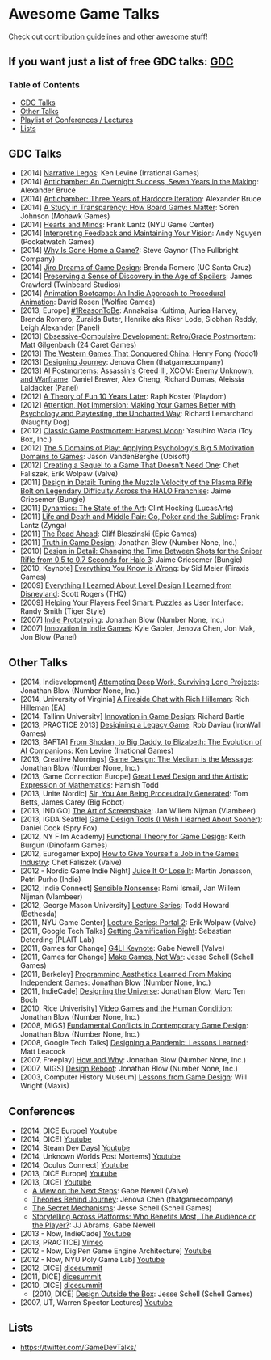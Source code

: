 # Awesome Game Talks

Check out [contribution guidelines](CONTRIBUTING.md) and other [awesome](https://github.com/sindresorhus/awesome) stuff!

## If you want just a list of free GDC talks: [GDC](GDC.md)

### Table of Contents
- [GDC Talks](#gdc-talks)
- [Other Talks](#other-talks)
- [Playlist of Conferences / Lectures](#conferences)
- [Lists](#lists)

## GDC Talks
- [2014] [Narrative Legos](http://www.gdcvault.com/play/1020434/): Ken Levine (Irrational Games)
- [2014] [Antichamber: An Overnight Success, Seven Years in the Making](http://www.gdcvault.com/play/1020776/): Alexander Bruce
- [2014] [Antichamber: Three Years of Hardcore Iteration](http://gdcvault.com/play/1020586/): Alexander Bruce
- [2014] [A Study in Transparency: How Board Games Matter](http://www.gdcvault.com/play/1020408/): Soren Johnson (Mohawk Games) 
- [2014] [Hearts and Minds](http://www.gdcvault.com/play/1020788/): Frank Lantz (NYU Game Center)
- [2014] [Interpreting Feedback and Maintaining Your Vision](http://www.gdcvault.com/play/1020495/): Andy Nguyen (Pocketwatch Games)
- [2014] [Why Is Gone Home a Game?](http://www.gdcvault.com/play/1020376/): Steve Gaynor (The Fullbright Company)
- [2014] [Jiro Dreams of Game Design](http://www.gdcvault.com/play/1020496/): Brenda Romero (UC Santa Cruz)
- [2014] [Preserving a Sense of Discovery in the Age of Spoilers](http://vimeo.com/91436410): James Crawford (Twinbeard Studios)
- [2014] [Animation Bootcamp: An Indie Approach to Procedural Animation](http://www.gdcvault.com/play/1020583/): David Rosen (Wolfire Games)
- [2013, Europe] [#1ReasonToBe](http://gdcvault.com/play/1020902/): Annakaisa Kultima, Auriea Harvey, Brenda Romero, Zuraida Buter, Henrike aka Riker Lode, Siobhan Reddy, Leigh Alexander (Panel)
- [2013] [Obsessive-Compulsive Development: Retro/Grade Postmortem](http://www.gdcvault.com/play/1017963/): Matt Gilgenbach (24 Caret Games)
- [2013] [The Western Games That Conquered China](http://gdcvault.com/play/1017999/): Henry Fong (Yodo1)
- [2013] [Designing Journey](http://www.gdcvault.com/play/1017700/): Jenova Chen (thatgamecompany)
- [2013] [AI Postmortems: Assassin's Creed III, XCOM: Enemy Unknown, and Warframe](http://www.gdcvault.com/play/1018058/): Daniel Brewer, Alex Cheng, Richard Dumas, Aleissia Laidacker (Panel)
- [2012] [A Theory of Fun 10 Years Later](http://www.gdcvault.com/play/1016632/): Raph Koster (Playdom)
- [2012] [Attention, Not Immersion: Making Your Games Better with Psychology and Playtesting, the Uncharted Way](http://www.gdcvault.com/play/1015745/): Richard Lemarchand (Naughty Dog)
- [2012] [Classic Game Postmortem: Harvest Moon](http://www.gdcvault.com/play/1015842/): Yasuhiro Wada (Toy Box, Inc.)
- [2012] [The 5 Domains of Play: Applying Psychology's Big 5 Motivation Domains to Games](http://gdcvault.com/play/1015595/): Jason VandenBerghe (Ubisoft)
- [2012] [Creating a Sequel to a Game That Doesn't Need One](https://www.youtube.com/watch?v=OLqk4aqpXlQ): Chet Faliszek, Erik Wolpaw (Valve) 
- [2011] [Design in Detail: Tuning the Muzzle Velocity of the Plasma Rifle Bolt on Legendary Difficulty Across the HALO Franchise](http://www.gdcvault.com/play/1014704/): Jaime Griesemer (Bungie)
- [2011] [Dynamics: The State of the Art](http://www.gdcvault.com/play/1014597/): Clint Hocking (LucasArts)
- [2011] [Life and Death and Middle Pair: Go, Poker and the Sublime](http://gdcvault.com/play/1014383/): Frank Lantz (Zynga)
- [2011] [The Road Ahead](https://www.youtube.com/watch?v=5fkSUQEMwV4): Cliff Bleszinski (Epic Games)
- [2011] [Truth in Game Design](http://www.gdcvault.com/play/1014982/): Jonathan Blow (Number None, Inc.)
- [2010] [Design in Detail: Changing the Time Between Shots for the Sniper Rifle from 0.5 to 0.7 Seconds for Halo 3](http://www.gdcvault.com/play/1012211/): Jaime Griesemer (Bungie)
- [2010, Keynote] [Everything You Know is Wrong](https://www.youtube.com/watch?v=bY7aRJE-oOY): by Sid Meier (Firaxis Games)
- [2009] [Everything I Learned About Level Design I Learned from Disneyland](http://gdcvault.com/play/1305/): Scott Rogers (THQ)
- [2009] [Helping Your Players Feel Smart: Puzzles as User Interface](http://www.gdcvault.com/play/1333/): Randy Smith (Tiger Style)
- [2007] [Indie Prototyping](https://www.youtube.com/watch?v=ISutk1mauPM): Jonathan Blow (Number None, Inc.)
- [2007] [Innovation in Indie Games](https://www.youtube.com/watch?v=PR-ZtrOGHiY): Kyle Gabler, Jenova Chen, Jon Mak, Jon Blow (Panel)

## Other Talks
- [2014, Indievelopment] [Attempting Deep Work, Surviving Long Projects](http://vimeo.com/94259578): Jonathan Blow (Number None, Inc.)
- [2014, University of Virginia] [A Fireside Chat with Rich Hilleman](https://www.youtube.com/watch?v=LZu6229ZcT0): Rich Hilleman (EA)
- [2014, Tallinn University] [Innovation in Game Design](https://www.youtube.com/watch?v=4DBq2dHw4uM): Richard Bartle
- [2013, PRACTICE 2013] [Desigining a Legacy Game](http://vimeo.com/82383614): Rob Daviau (IronWall Games)
- [2013, BAFTA] [From Shodan, to Big Daddy, to Elizabeth: The Evolution of AI Companions](https://www.youtube.com/watch?v=Efv9Mgwk8SU): Ken Levine (Irrational Games)
- [2013, Creative Mornings] [Game Design: The Medium is the Message](https://www.youtube.com/watch?v=AxFzf6yIfcc): Jonathan Blow (Number None, Inc.)
- [2013, Game Connection Europe] [Great Level Design and the Artistic Expression of Mathematics](https://www.youtube.com/watch?v=BIlr7R7UAfc): Hamish Todd
- [2013, Unite Nordic] [Sir, You Are Being Proceudrally Generated](https://www.youtube.com/watch?v=GYYuhuarTA0): Tom Betts, James Carey (Big Robot)
- [2013, INDIGO] [The Art of Screenshake](https://www.youtube.com/watch?v=AJdEqssNZ-U): Jan Willem Nijman (Vlambeer)
- [2013, IGDA Seattle] [Game Design Tools (I Wish I learned About Sooner)](https://www.youtube.com/watch?v=qwPe3OHR04c): Daniel Cook (Spry Fox)
- [2012, NY Film Academy] [Functional Theory for Game Design](https://www.youtube.com/watch?v=RzhdkYws_60): Keith Burgun (Dinofarm Games)
- [2012, Eurogamer Expo] [How to Give Yourself a Job in the Games Industry](https://www.youtube.com/watch?v=tdwzvdZFxVM): Chet Faliszek (Valve)
- [2012 - Nordic Game Indie Night] [Juice It Or Lose It](https://www.youtube.com/watch?v=Fy0aCDmgnxg): Martin Jonasson, Petri Purho (Indie)
- [2012, Indie Connect] [Sensible Nonsense](https://www.youtube.com/watch?v=vk94HoI_tCo): Rami Ismail, Jan Willem Nijman (Vlambeer)
- [2012, George Mason University] [Lecture Series](https://www.youtube.com/watch?v=CrfdNJDVpR4): Todd Howard (Bethesda)
- [2011, NYU Game Center] [Lecture Series: Portal 2](http://vimeo.com/23534126): Erik Wolpaw (Valve)
- [2011, Google Tech Talks] [Getting Gamification Right](https://www.youtube.com/watch?v=7ZGCPap7GkY): Sebastian Deterding (PLAIT Lab)
- [2011, Games for Change] [G4LI Keynote](http://vimeo.com/25780504): Gabe Newell (Valve)
- [2011, Games for Change] [Make Games, Not War](http://vimeo.com/25681002): Jesse Schell (Schell Games)
- [2011, Berkeley] [Programming Aesthetics Learned From Making Independent Games](https://www.youtube.com/watch?v=JjDsP5n2kSM): Jonathan Blow (Number None, Inc.)
- [2011, IndieCade] [Designing the Universe](https://www.youtube.com/watch?v=OGSeLSmOALU): Jonathan Blow, Marc Ten Boch
- [2010, Rice Univerisity] [Video Games and the Human Condition](https://www.youtube.com/watch?v=SqFu5O-oPmU): Jonathan Blow (Number None, Inc.)
- [2008, MIGS] [Fundamental Conflicts in Contemporary Game Design](https://www.youtube.com/watch?v=mGTV8qLbBWE): Jonathan Blow (Number None, Inc.)
- [2008, Google Tech Talks] [Designing a Pandemic: Lessons Learned](https://www.youtube.com/watch?v=cdTVcFo2EQw): Matt Leacock
- [2007, Freeplay] [How and Why](https://www.youtube.com/watch?v=RsT-5VSqk8I): Jonathan Blow (Number None, Inc.)
- [2007, MIGS] [Design Reboot](https://www.youtube.com/watch?v=K0kup_anLeU): Jonathan Blow (Number None, Inc.)
- [2003, Computer History Museum] [Lessons from Game Design](https://www.youtube.com/watch?v=CdgQyq3hEPo): Will Wright (Maxis)

## Conferences
- [2014, DICE Europe] [Youtube](https://www.youtube.com/playlist?list=PLLx_Nt-I7ViqrulUPyfVQQf1xiu7Fj0b1)
- [2014, DICE] [Youtube](https://www.youtube.com/playlist?list=PLLx_Nt-I7Vio9PferYNMlxZoMjD_Yzk3d)
- [2014, Steam Dev Days] [Youtube](https://www.youtube.com/playlist?list=PLckFgM6dUP2hc4iy-IdKFtqR9TeZWMPjm)
- [2014, Unknown Worlds Post Mortems] [Youtube](https://www.youtube.com/playlist?list=PLWuf3ThLEyAgy-V9EtFo_LA-96_lrGTKf)
- [2014, Oculus Connect] [Youtube](https://www.youtube.com/playlist?list=PLL2xVXGs1SP5CVE6X3GMSroO2cfHxzeCz)
- [2013, DICE Europe] [Youtube](https://www.youtube.com/playlist?list=PLLx_Nt-I7Viqp_BIKm8gyyOHVrLi8HrEI)
- [2013, DICE] [Youtube](https://www.youtube.com/playlist?list=PLLx_Nt-I7VioDSuOC24uI52knYk44egII)
  - [A View on the Next Steps](https://www.youtube.com/watch?v=PeYxKIDGh8I): Gabe Newell (Valve)
  - [Theories Behind Journey](https://www.youtube.com/watch?v=S684RQHzmGA): Jenova Chen (thatgamecompany)
  - [The Secret Mechanisms](https://www.youtube.com/watch?v=us6OPbYtKBM): Jesse Schell (Schell Games)
  - [Storytelling Across Platforms: Who Benefits Most, The Audience or the Player?](https://www.youtube.com/watch?v=a7mihllgiro): JJ Abrams, Gabe Newell
- [2013 - Now, IndieCade] [Youtube](https://www.youtube.com/user/indiecadeofficial/videos)
- [2013, PRACTICE] [Vimeo](http://vimeo.com/album/2869597)
- [2012 - Now, DigiPen Game Engine Architecture] [Youtube](https://www.youtube.com/user/GameEngineArchitects/videos) 
- [2012 - Now, NYU Poly Game Lab] [Youtube](https://www.youtube.com/user/POLYGAMELAB/videos)
- [2012, DICE] [dicesummit](http://www.dicesummit.org/video_gallery/video_gallery_2012.asp)
- [2011, DICE] [dicesummit](http://www.dicesummit.org/video_gallery/video_gallery_2011.asp)
- [2010, DICE] [dicesummit](http://www.dicesummit.org/video_gallery/video_gallery_2010.asp)
  - [2010, DICE] [Design Outside the Box](http://www.g4tv.com/videos/44277/dice-2010-design-outside-the-box-presentation/): Jesse Schell (Schell Games) 
- [2007, UT, Warren Spector Lectures] [Youtube](https://www.youtube.com/playlist?list=PLC4AF467F9391D767)

## Lists
- https://twitter.com/GameDevTalks/
